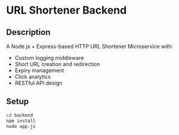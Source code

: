 # URL Shortener Backend

## Description
A Node.js + Express-based HTTP URL Shortener Microservice with:
- Custom logging middleware
- Short URL creation and redirection
- Expiry management
- Click analytics
- RESTful API design

## Setup

```bash
cd backend
npm install
node app.js



